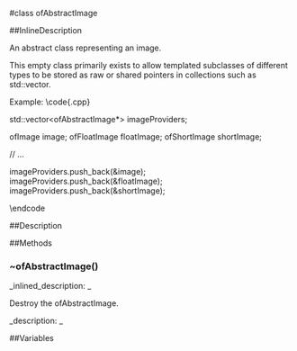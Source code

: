 #class ofAbstractImage


<!--
_visible: True_
_advanced: True_
_istemplated: False_
_extends: ofBaseDraws, ofBaseHasTexture_
-->

##InlineDescription

An abstract class representing an image.

This empty class primarily exists to allow templated subclasses of different
types to be stored as raw or shared pointers in collections such as
std::vector.

Example:
\code{.cpp}

std::vector<ofAbstractImage*> imageProviders;

ofImage image;
ofFloatImage floatImage;
ofShortImage shortImage;

// ...

imageProviders.push_back(&image);
imageProviders.push_back(&floatImage);
imageProviders.push_back(&shortImage);

\endcode





##Description





##Methods



### ~ofAbstractImage()

<!--
_syntax: ~ofAbstractImage()_
_name: ~ofAbstractImage_
_returns: _
_returns_description: _
_parameters: _
_access: public_
_version_started: 007_
_version_deprecated: _
_summary: _
_constant: False_
_static: False_
_visible: True_
_advanced: False_
-->

_inlined_description: _

Destroy the ofAbstractImage.





_description: _







<!----------------------------------------------------------------------------->

##Variables




